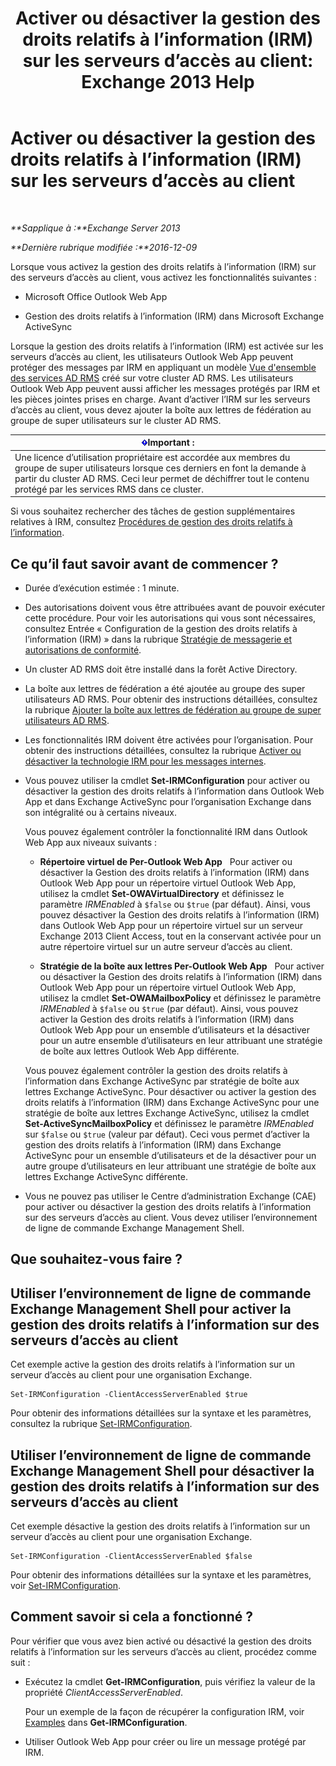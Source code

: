 ﻿---
title: 'Activer ou désactiver la gestion des droits relatifs à l’information (IRM) sur les serveurs d’accès au client: Exchange 2013 Help'
TOCTitle: Activer ou désactiver la gestion des droits relatifs à l’information (IRM) sur les serveurs d’accès au client
ms:assetid: c7ce069b-a572-4755-90a3-7105472e4c83
ms:mtpsurl: https://technet.microsoft.com/fr-fr/library/Dd876938(v=EXCHG.150)
ms:contentKeyID: 50479201
ms.date: 04/24/2018
mtps_version: v=EXCHG.150
ms.translationtype: HT
---

# Activer ou désactiver la gestion des droits relatifs à l’information (IRM) sur les serveurs d’accès au client

 

_**Sapplique à :**Exchange Server 2013_

_**Dernière rubrique modifiée :**2016-12-09_

Lorsque vous activez la gestion des droits relatifs à l’information (IRM) sur des serveurs d’accès au client, vous activez les fonctionnalités suivantes :

  - Microsoft Office Outlook Web App

  - Gestion des droits relatifs à l’information (IRM) dans Microsoft Exchange ActiveSync

Lorsque la gestion des droits relatifs à l’information (IRM) est activée sur les serveurs d’accès au client, les utilisateurs Outlook Web App peuvent protéger des messages par IRM en appliquant un modèle [Vue d'ensemble des services AD RMS](https://technet.microsoft.com/fr-fr/library/hh831364.aspx) créé sur votre cluster AD RMS. Les utilisateurs Outlook Web App peuvent aussi afficher les messages protégés par IRM et les pièces jointes prises en charge. Avant d’activer l’IRM sur les serveurs d’accès au client, vous devez ajouter la boîte aux lettres de fédération au groupe de super utilisateurs sur le cluster AD RMS.

<table>
<thead>
<tr class="header">
<th><img src="images/JJ159813.important(EXCHG.150).gif" title="Important" alt="Important" />Important :</th>
</tr>
</thead>
<tbody>
<tr class="odd">
<td>Une licence d’utilisation propriétaire est accordée aux membres du groupe de super utilisateurs lorsque ces derniers en font la demande à partir du cluster AD RMS. Ceci leur permet de déchiffrer tout le contenu protégé par les services RMS dans ce cluster.</td>
</tr>
</tbody>
</table>


Si vous souhaitez rechercher des tâches de gestion supplémentaires relatives à IRM, consultez [Procédures de gestion des droits relatifs à l’information](information-rights-management-procedures-exchange-2013-help.md).

## Ce qu’il faut savoir avant de commencer ?

  - Durée d’exécution estimée : 1 minute.

  - Des autorisations doivent vous être attribuées avant de pouvoir exécuter cette procédure. Pour voir les autorisations qui vous sont nécessaires, consultez Entrée « Configuration de la gestion des droits relatifs à l’information (IRM) » dans la rubrique [Stratégie de messagerie et autorisations de conformité](messaging-policy-and-compliance-permissions-exchange-2013-help.md).

  - Un cluster AD RMS doit être installé dans la forêt Active Directory.

  - La boîte aux lettres de fédération a été ajoutée au groupe des super utilisateurs AD RMS. Pour obtenir des instructions détaillées, consultez la rubrique [Ajouter la boîte aux lettres de fédération au groupe de super utilisateurs AD RMS](add-the-federation-mailbox-to-the-ad-rms-super-users-group-exchange-2013-help.md).

  - Les fonctionnalités IRM doivent être activées pour l’organisation. Pour obtenir des instructions détaillées, consultez la rubrique [Activer ou désactiver la technologie IRM pour les messages internes](enable-or-disable-irm-for-internal-messages-exchange-2013-help.md).

  - Vous pouvez utiliser la cmdlet **Set-IRMConfiguration** pour activer ou désactiver la gestion des droits relatifs à l’information dans Outlook Web App et dans Exchange ActiveSync pour l’organisation Exchange dans son intégralité ou à certains niveaux.
    
    Vous pouvez également contrôler la fonctionnalité IRM dans Outlook Web App aux niveaux suivants :
    
      - **Répertoire virtuel de Per-Outlook Web App**   Pour activer ou désactiver la Gestion des droits relatifs à l’information (IRM) dans Outlook Web App pour un répertoire virtuel Outlook Web App, utilisez la cmdlet **Set-OWAVirtualDirectory** et définissez le paramètre *IRMEnabled* à `$false` ou `$true` (par défaut). Ainsi, vous pouvez désactiver la Gestion des droits relatifs à l’information (IRM) dans Outlook Web App pour un répertoire virtuel sur un serveur Exchange 2013 Client Access, tout en la conservant activée pour un autre répertoire virtuel sur un autre serveur d’accès au client.
    
      - **Stratégie de la boîte aux lettres Per-Outlook Web App**   Pour activer ou désactiver la Gestion des droits relatifs à l’information (IRM) dans Outlook Web App pour un répertoire virtuel Outlook Web App, utilisez la cmdlet **Set-OWAMailboxPolicy** et définissez le paramètre *IRMEnabled* à `$false` ou `$true` (par défaut). Ainsi, vous pouvez activer la Gestion des droits relatifs à l’information (IRM) dans Outlook Web App pour un ensemble d’utilisateurs et la désactiver pour un autre ensemble d’utilisateurs en leur attribuant une stratégie de boîte aux lettres Outlook Web App différente.
    
    Vous pouvez également contrôler la gestion des droits relatifs à l’information dans Exchange ActiveSync par stratégie de boîte aux lettres Exchange ActiveSync. Pour désactiver ou activer la gestion des droits relatifs à l’information (IRM) dans Exchange ActiveSync pour une stratégie de boîte aux lettres Exchange ActiveSync, utilisez la cmdlet **Set-ActiveSyncMailboxPolicy** et définissez le paramètre *IRMEnabled* sur `$false` ou `$true` (valeur par défaut). Ceci vous permet d’activer la gestion des droits relatifs à l’information (IRM) dans Exchange ActiveSync pour un ensemble d’utilisateurs et de la désactiver pour un autre groupe d’utilisateurs en leur attribuant une stratégie de boîte aux lettres Exchange ActiveSync différente.

  - Vous ne pouvez pas utiliser le Centre d’administration Exchange (CAE) pour activer ou désactiver la gestion des droits relatifs à l’information sur des serveurs d’accès au client. Vous devez utiliser l’environnement de ligne de commande Exchange Management Shell.

## Que souhaitez-vous faire ?

## Utiliser l’environnement de ligne de commande Exchange Management Shell pour activer la gestion des droits relatifs à l’information sur des serveurs d’accès au client

Cet exemple active la gestion des droits relatifs à l’information sur un serveur d’accès au client pour une organisation Exchange.

    Set-IRMConfiguration -ClientAccessServerEnabled $true

Pour obtenir des informations détaillées sur la syntaxe et les paramètres, consultez la rubrique [Set-IRMConfiguration](https://technet.microsoft.com/fr-fr/library/dd979792\(v=exchg.150\)).

## Utiliser l’environnement de ligne de commande Exchange Management Shell pour désactiver la gestion des droits relatifs à l’information sur des serveurs d’accès au client

Cet exemple désactive la gestion des droits relatifs à l’information sur un serveur d’accès au client pour une organisation Exchange.

    Set-IRMConfiguration -ClientAccessServerEnabled $false

Pour obtenir des informations détaillées sur la syntaxe et les paramètres, voir [Set-IRMConfiguration](https://technet.microsoft.com/fr-fr/library/dd979792\(v=exchg.150\)).

## Comment savoir si cela a fonctionné ?

Pour vérifier que vous avez bien activé ou désactivé la gestion des droits relatifs à l’information sur les serveurs d’accès au client, procédez comme suit :

  - Exécutez la cmdlet **Get-IRMConfiguration**, puis vérifiez la valeur de la propriété *ClientAccessServerEnabled*.
    
    Pour un exemple de la façon de récupérer la configuration IRM, voir [Examples](https://technet.microsoft.com/fr-fr/e1821219-fe18-4642-a9c2-58eb0aadd61a\(exchg.150\)#examples) dans **Get-IRMConfiguration**.

  - Utiliser Outlook Web App pour créer ou lire un message protégé par IRM.

